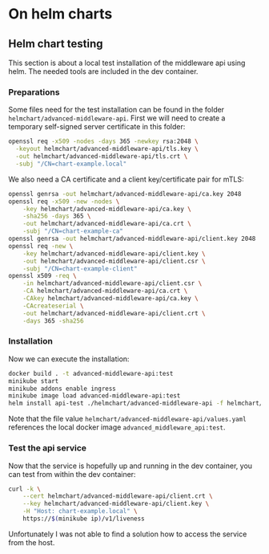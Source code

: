 # On helm charts

## Helm chart testing

This section is about a local test installation of the middleware api using helm.
The needed tools are included in the dev container.

### Preparations

Some files need for the test installation can be found in the folder `helmchart/advanced-middleware-api`.
First we will need to create a temporary self-signed server certificate in this folder:

```bash
openssl req -x509 -nodes -days 365 -newkey rsa:2048 \
  -keyout helmchart/advanced-middleware-api/tls.key \
  -out helmchart/advanced-middleware-api/tls.crt \
  -subj "/CN=chart-example.local"
```

We also need a CA certificate and a client key/certificate pair for mTLS:

```bash
openssl genrsa -out helmchart/advanced-middleware-api/ca.key 2048
openssl req -x509 -new -nodes \
    -key helmchart/advanced-middleware-api/ca.key \
    -sha256 -days 365 \
    -out helmchart/advanced-middleware-api/ca.crt \
    -subj "/CN=chart-example-ca"
openssl genrsa -out helmchart/advanced-middleware-api/client.key 2048
openssl req -new \
    -key helmchart/advanced-middleware-api/client.key \
    -out helmchart/advanced-middleware-api/client.csr \
    -subj "/CN=chart-example-client"
openssl x509 -req \
    -in helmchart/advanced-middleware-api/client.csr \
    -CA helmchart/advanced-middleware-api/ca.crt \
    -CAkey helmchart/advanced-middleware-api/ca.key \
    -CAcreateserial \
    -out helmchart/advanced-middleware-api/client.crt \
    -days 365 -sha256
```

### Installation

Now we can execute the installation:

```bash
docker build . -t advanced-middleware-api:test
minikube start
minikube addons enable ingress
minikube image load advanced-middleware-api:test
helm install api-test ./helmchart/advanced-middleware-api -f helmchart/advanced-middleware-api/values.yaml
```

Note that the file value `helmchart/advanced-middleware-api/values.yaml` references the local docker image `advanced_middleware_api:test`.

### Test the api service

Now that the service is hopefully up and running in the dev container, you can test from within the dev container:

```bash
curl -k \
    --cert helmchart/advanced-middleware-api/client.crt \
    --key helmchart/advanced-middleware-api/client.key \
    -H "Host: chart-example.local" \
    https://$(minikube ip)/v1/liveness
```

Unfortunately I was not able to find a solution how to access the service from the host.
